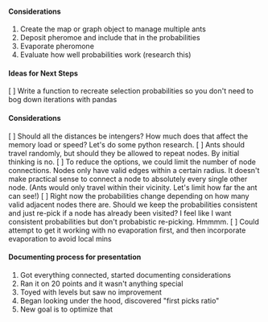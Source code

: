 #### Considerations
1. Create the map or graph object to manage multiple ants
2. Deposit pheromoe and include that in the probabilities
3. Evaporate pheromone
4. Evaluate how well probabilities work (research this)


#### Ideas for Next Steps
[ ] Write a function to recreate selection probabilities so you don't need
to bog down iterations with pandas


#### Considerations
[ ] Should all the distances be intengers? How much does that affect the memory load or speed? Let's do some python research.
[ ] Ants should travel randomly, but should they be allowed to repeat nodes. By initial thinking is no.
[ ] To reduce the options, we could limit the number of node connections. Nodes only have valid edges within a certain radius. It doesn't make practical sense to connect a node to absolutely every single other node. (Ants would only travel within their vicinity. Let's limit how far the ant can see!)
[ ] Right now the probabilities change depending on how many valid adjacent 
nodes there are. Should we keep the probabilities consistent and just re-pick 
if a node has already been visited? I feel like I want consistent probabilities 
but don't probabistic re-picking. Hmmmm.
[ ] Could attempt to get it working with no evaporation first, and then 
incorporate evaporation to avoid local mins



#### Documenting process for presentation
1. Got everything connected, started documenting considerations
2. Ran it on 20 points and it wasn't anything special
3. Toyed with levels but saw no improvement
4. Began looking under the hood, discovered "first picks ratio"
5. New goal is to optimize that
